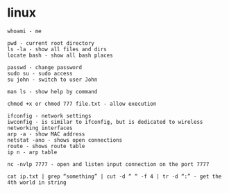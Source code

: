 # linux

    whoami - me

    pwd - current root directory
    ls -la - show all files and dirs
    locate bash - show all bash places

    passwd - change password
    sudo su - sudo access
    su john - switch to user John 

    man ls - show help by command

    chmod +x or chmod 777 file.txt - allow execution

    ifconfig - network settings
    iwconfig - is similar to ifconfig, but is dedicated to wireless networking interfaces
    arp -a - show MAC address
    netstat -ano - shows open connections 
    route - shows route table
    ip n - arp table
    
    nc -nvlp 7777 - open and listen input connection on the port 7777

    cat ip.txt | grep “something” | cut -d “ “ -f 4 | tr -d “:” - get the 4th world in string
